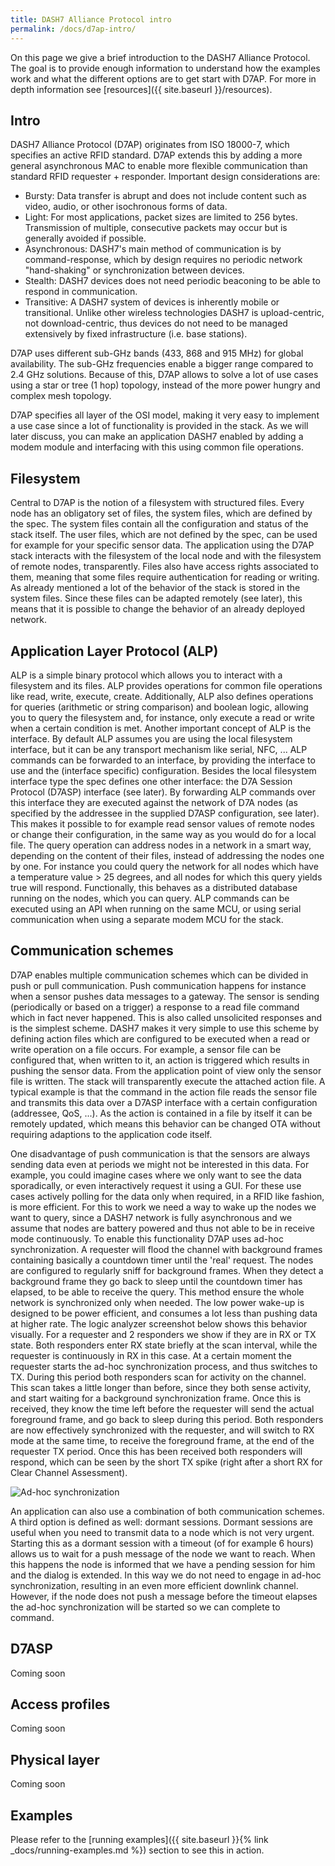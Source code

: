 ```yaml
---
title: DASH7 Alliance Protocol intro
permalink: /docs/d7ap-intro/
---
```


On this page we give a brief introduction to the DASH7 Alliance Protocol.
The goal is to provide enough information to understand how the examples work and what the different
options are to get start with D7AP. For more in depth information see [resources]({{ site.baseurl }}/resources).

## Intro

DASH7 Alliance Protocol (D7AP) originates from ISO 18000-7, which specifies an active RFID standard.
D7AP extends this by adding a more general asynchronous MAC to enable more flexible communication than standard RFID requester + responder.
Important design considerations are:
- Bursty: Data transfer is abrupt and does not include content such as video, audio, or other isochronous forms of data.
- Light: For most applications, packet sizes are limited to 256 bytes. Transmission of multiple, consecutive packets may occur but is generally avoided if possible.
- Asynchronous: DASH7's main method of communication is by command-response, which by design requires no periodic network "hand-shaking" or synchronization between devices.
- Stealth: DASH7 devices does not need periodic beaconing to be able to respond in communication.
- Transitive: A DASH7 system of devices is inherently mobile or transitional. Unlike other wireless technologies DASH7 is upload-centric, not download-centric, thus devices do not need to be managed extensively by fixed infrastructure (i.e. base stations).

D7AP uses different sub-GHz bands (433, 868 and 915 MHz) for global availability. The sub-GHz frequencies enable a bigger range compared to 2.4 GHz solutions.
Because of this, D7AP allows to solve a lot of use cases using a star or tree (1 hop) topology, instead of the more power hungry and complex mesh topology.

D7AP specifies all layer of the OSI model, making it very easy to implement a use case since a lot of functionality is provided in the stack. As we will later discuss, you can make an application DASH7 enabled by adding a modem module and interfacing with this using common file operations.

## Filesystem

Central to D7AP is the notion of a filesystem with structured files. Every node has an obligatory set of files,
the system files, which are defined by the spec. The system files contain all the configuration and status of the stack itself.
The user files, which are not defined by the spec, can be used for example for your specific sensor data.
The application using the D7AP stack interacts with the filesystem of the local node and with the filesystem of remote nodes, transparently.
Files also have access rights associated to them, meaning that some files require authentication for reading or writing.
As already mentioned a lot of the behavior of the stack is stored in the system files. Since these files can be adapted remotely (see later), this means that it is possible to change the behavior of an already deployed network.

## Application Layer Protocol (ALP)

ALP is a simple binary protocol which allows you to interact with a filesystem and its files. ALP provides operations for common file operations
like read, write, execute, create. Additionally, ALP also defines operations for queries (arithmetic or string comparison) and boolean logic, allowing you to query the filesystem and, for instance, only execute a read or write when a certain condition is met.
Another important concept of ALP is the interface. By default ALP assumes you are using the local filesystem interface, but it can be any transport mechanism like serial, NFC, ... ALP commands can be forwarded to an interface, by providing the interface to use and the (interface specific) configuration.
Besides the local filesystem interface type the spec defines one other interface: the D7A Session Protocol (D7ASP) interface (see later).
By forwarding ALP commands over this interface they are executed against the network of D7A nodes (as specified by the addressee in the supplied D7ASP configuration, see later). This makes it possible to for example read sensor values of remote nodes or change their configuration, in the same way as you would do for a local file. The query operation can address nodes in a network in a smart way, depending on the content of their files, instead of addressing the nodes one by one. For instance you could query the network for all nodes which have a temperature value > 25 degrees, and all nodes for which this query yields true will respond. Functionally, this behaves as a distributed database running on the nodes, which you can query.
ALP commands can be executed using an API when running on the same MCU, or using serial communication when using a separate modem MCU for the stack.

## Communication schemes

D7AP enables multiple communication schemes which can be divided in push or pull communication.
Push communication happens for instance when a sensor pushes data messages to a gateway. The sensor is sending (periodically or based on a trigger) a response to a read file command which in fact never happened. This is also called unsolicited responses and is the simplest scheme.
DASH7 makes it very simple to use this scheme by defining action files which are configured to be executed when a read or write operation on a file occurs.
For example, a sensor file can be configured that, when written to it, an action is triggered which results in pushing the sensor data.
From the application point of view only the sensor file is written. The stack will transparently execute the attached action file. A typical example is that the command in the action file reads the sensor file and transmits this data over a D7ASP interface with a certain configuration (addressee, QoS, ...).
As the action is contained in a file by itself it can be remotely updated, which means this behavior can be changed OTA without requiring adaptions to the application code itself.

One disadvantage of push communication is that the sensors are always sending data even at periods we might not be interested in this data. For example, you could imagine cases where we only want to see the data sporadically, or even interactively request it using a GUI. For these use cases actively polling for the data only when required, in a RFID like fashion, is more efficient. For this to work we need a way to wake up the nodes we want to query, since a DASH7 network is fully asynchronous and we assume that nodes are battery powered and thus not able to be in receive mode continuously. To enable this functionality D7AP uses ad-hoc synchronization. A requester will flood the channel with background frames containing basically a countdown timer until the 'real' request. The nodes are configured to regularly sniff for background frames. When they detect a background frame they go back to sleep until the countdown timer has elapsed, to be able to receive the query. This method ensure the whole network is synchronized only when needed. The low power wake-up is designed to be power efficient, and consumes a lot less than pushing data at higher rate. The logic analyzer screenshot below shows this behavior visually.
For a requester and 2 responders we show if they are in RX or TX state. Both responders enter RX state briefly at the scan interval, while the requester is continuously in RX in this case. At a certain moment the requester starts the ad-hoc synchronization process, and thus switches to TX. During this period both responders scan for activity on the channel. This scan takes a little longer than before, since they both sense activity, and start waiting for a background synchronization frame. Once this is received, they know the time left before the requester will send the actual foreground frame, and go back to sleep during this period. Both responders are now effectively synchronized with the requester, and will switch to RX mode at the same time, to receive the foreground frame, at the end of the requester TX period. Once this has been received both responders will respond, which can be seen by the short TX spike (right after a short RX for Clear Channel Assessment).

![Ad-hoc synchronization]({{site.baseurl}}/img/adhoc-sync.png)

An application can also use a combination of both communication schemes. A third option is defined as well: dormant sessions.
Dormant sessions are useful when you need to transmit data to a node which is not very urgent. Starting this as a dormant session with a timeout (of for example 6 hours) allows us to wait for a push message of the node we want to reach. When this happens the node is informed that we have a pending session for him and the dialog is extended. In this way we do not need to engage in ad-hoc synchronization, resulting in an even more efficient downlink channel. However, if the node does not push a message before the timeout elapses the ad-hoc synchronization will be started so we can complete to command.

## D7ASP

Coming soon

## Access profiles

Coming soon

## Physical layer

Coming soon

## Examples

Please refer to the [running examples]({{ site.baseurl }}{% link _docs/running-examples.md %}) section to see this in action.

